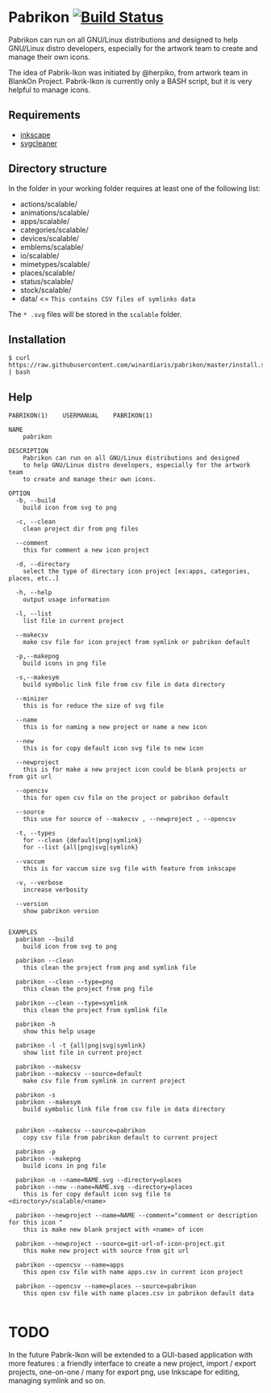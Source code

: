 # Pabrikon [![Build Status](https://travis-ci.org/winardiaris/pabrikon.svg?branch=master)](https://travis-ci.org/winardiaris/pabrikon)

Pabrikon can run on all GNU/Linux distributions and designed to help GNU/Linux distro developers, especially for the artwork team to create and manage their own icons.

The idea of Pabrik-Ikon was initiated by @herpiko, from artwork team in BlankOn Project. Pabrik-Ikon is currently only a BASH script, but it is very helpful to manage icons.

## Requirements

- [inkscape](https://inkscape.org/en/)
- [svgcleaner](https://sourceforge.net/projects/svgcleaner/)

## Directory structure

In the folder in your working folder requires at least one of the following list:

- actions/scalable/
- animations/scalable/
- apps/scalable/
- categories/scalable/
- devices/scalable/
- emblems/scalable/
- io/scalable/
- mimetypes/scalable/
- places/scalable/
- status/scalable/
- stock/scalable/
- data/					<= `This contains CSV files of symlinks data`

The `* .svg` files will be stored in the `scalable` folder.

## Installation

```
$ curl https://raw.githubusercontent.com/winardiaris/pabrikon/master/install.sh | bash
```

## Help

```
PABRIKON(1)    USERMANUAL    PABRIKON(1)

NAME
    pabrikon

DESCRIPTION
    Pabrikon can run on all GNU/Linux distributions and designed
    to help GNU/Linux distro developers, especially for the artwork team
    to create and manage their own icons.

OPTION
  -b, --build
    build icon from svg to png

  -c, --clean
    clean project dir from png files

  --comment
    this for comment a new icon project

  -d, --directory
    select the type of directory icon project [ex:apps, categories, places, etc..]

  -h, --help
    output usage information

  -l, --list
    list file in current project

  --makecsv
    make csv file for icon project from symlink or pabrikon default

  -p,--makepng
    build icons in png file

  -s,--makesym
    build symbolic link file from csv file in data directory

  --minizer
    this is for reduce the size of svg file

  --name
    this is for naming a new project or name a new icon

  --new
    this is for copy default icon svg file to new icon

  --newproject
    this is for make a new project icon could be blank projects or from git url

  --opencsv
    this for open csv file on the project or pabrikon default

  --source
    this use for source of --makecsv , --newproject , --opencsv

  -t, --types
    for --clean {default|png|symlink}
    for --list {all|png|svg|symlink}

  --vaccum
    this is for vaccum size svg file with feature from inkscape

  -v, --verbose
    increase verbosity

  --version
    show pabrikon version


EXAMPLES
  pabrikon --build
    build icon from svg to png

  pabrikon --clean
    this clean the project from png and symlink file

  pabrikon --clean --type=png
    this clean the project from png file

  pabrikon --clean --type=symlink
    this clean the project from symlink file

  pabrikon -h
    show this help usage

  pabrikon -l -t {all|png|svg|symlink}
    show list file in current project

  pabrikon --makecsv
  pabrikon --makecsv --source=default
    make csv file from symlink in current project

  pabrikon -s
  pabrikon --makesym
    build symbolic link file from csv file in data directory


  pabrikon --makecsv --source=pabrikon
    copy csv file from pabrikon default to current project

  pabrikon -p
  pabrikon --makepng
    build icons in png file

  pabrikon -n --name=NAME.svg --directory=places
  pabrikon --new --name=NAME.svg --directory=places
    this is for copy default icon svg file to <directory>/scalable/<name>

  pabrikon --newproject --name=NAME --comment="comment or description for this icon "
    this is make new blank project with <name> of icon

  pabrikon --newproject --source=git-url-of-icon-project.git
    this make new project with source from git url

  pabrikon --opencsv --name=apps
    this open csv file with name apps.csv in current icon project

  pabrikon --opencsv --name=places --source=pabrikon
    this open csv file with name places.csv in pabrikon default data


```

# TODO

In the future Pabrik-Ikon will be extended to a GUI-based application with more features : a friendly interface to create a new project, import / export projects, one-on-one / many for export png, use Inkscape for editing, managing symlink and so on.
